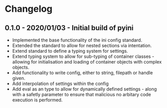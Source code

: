 # Changelog

## 0.1.0 - 2020/01/03 - Initial build of pyini

- Implemented the base functionality of the ini config standard.
- Extended the standard to allow for nested sections via intentation.
- Extend standard to define a typing system for settings.
- Extend typing system to allow for sub-typing of container classes - allowing for initialisation and loading of container objects with complex objects.
- Add functionality to write config, either to string, filepath or handle given.
- Add interpolation of settings within the config
- Add eval as an type to allow for dynamically defined settings - along with a safetly parameter to ensure that malicious no arbitary code execution is performed.
